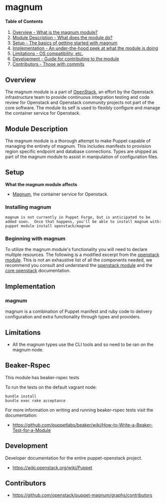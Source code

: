 magnum
=======

#### Table of Contents

1. [Overview - What is the magnum module?](#overview)
2. [Module Description - What does the module do?](#module-description)
3. [Setup - The basics of getting started with magnum](#setup)
4. [Implementation - An under-the-hood peek at what the module is doing](#implementation)
5. [Limitations - OS compatibility, etc.](#limitations)
6. [Development - Guide for contributing to the module](#development)
7. [Contributors - Those with commits](#contributors)

Overview
--------

The magnum module is a part of [OpenStack](https://github.com/openstack), an effort by the Openstack infrastructure team to provide continuous integration testing and code review for Openstack and Openstack community projects not part of the core software.  The module its self is used to flexibly configure and manage the container service for Openstack.

Module Description
------------------

The magnum module is a thorough attempt to make Puppet capable of managing the entirety of magnum.  This includes manifests to provision region specific endpoint and database connections.  Types are shipped as part of the magnum module to assist in manipulation of configuration files.

Setup
-----

**What the magnum module affects**

* [Magnum](https://wiki.openstack.org/wiki/Magnum), the container service for Openstack.

### Installing magnum

    magnum is not currently in Puppet Forge, but is anticipated to be added soon.  Once that happens, you'll be able to install magnum with:
    puppet module install openstack/magnum

### Beginning with magnum

To utilize the magnum module's functionality you will need to declare multiple resources.  The following is a modified excerpt from the [openstack module](https://github.com/stackfoge/puppet-openstack).  This is not an exhaustive list of all the components needed, we recommend you consult and understand the [openstack module](https://github.com/stackforge/puppet-openstack) and the [core openstack](http://docs.openstack.org) documentation.

Implementation
--------------

### magnum

magnum is a combination of Puppet manifest and ruby code to delivery configuration and extra functionality through types and providers.

Limitations
------------

* All the magnum types use the CLI tools and so need to be ran on the magnum node.

Beaker-Rspec
------------

This module has beaker-rspec tests

To run the tests on the default vagrant node:

```shell
bundle install
bundle exec rake acceptance
```

For more information on writing and running beaker-rspec tests visit the documentation:

* https://github.com/puppetlabs/beaker/wiki/How-to-Write-a-Beaker-Test-for-a-Module

Development
-----------

Developer documentation for the entire puppet-openstack project.

* https://wiki.openstack.org/wiki/Puppet

Contributors
------------

* https://github.com/openstack/puppet-magnum/graphs/contributors
